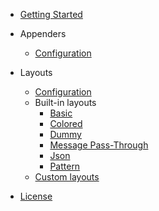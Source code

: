 - [Getting Started](getting-started.md)

- Appenders
  - [Configuration](appenders.md)
    
- Layouts
  - [Configuration](layouts.md)
  - Built-in layouts
    - [Basic](layouts/basic.md)
    - [Colored](layouts/colored.md)
    - [Dummy](layouts/dummy.md)
    - [Message Pass-Through](layouts/message-pass-through.md)
    - [Json](layouts/json.md)
    - [Pattern](layouts/pattern.md)
  - [Custom layouts](layouts/custom.md)

- [License](license.md)